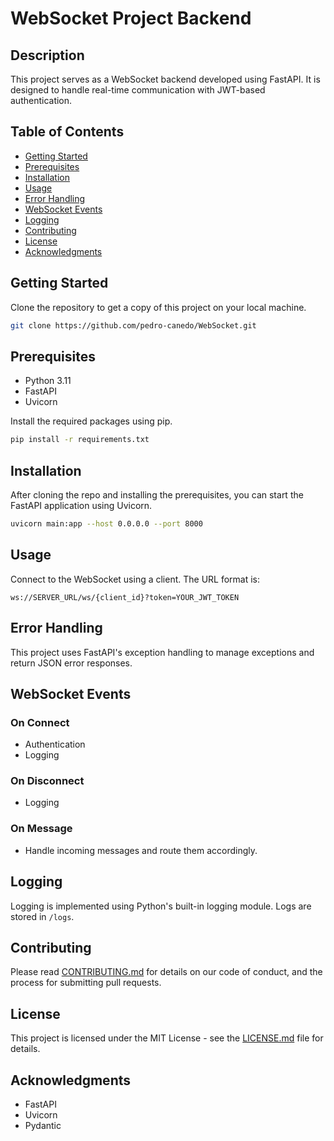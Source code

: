 
# WebSocket Project Backend

## Description

This project serves as a WebSocket backend developed using FastAPI. It is designed to handle real-time communication with JWT-based authentication.

## Table of Contents

- [Getting Started](#getting-started)
- [Prerequisites](#prerequisites)
- [Installation](#installation)
- [Usage](#usage)
- [Error Handling](#error-handling)
- [WebSocket Events](#websocket-events)
- [Logging](#logging)
- [Contributing](#contributing)
- [License](#license)
- [Acknowledgments](#acknowledgments)

## Getting Started

Clone the repository to get a copy of this project on your local machine.

```bash
git clone https://github.com/pedro-canedo/WebSocket.git
```

## Prerequisites

- Python 3.11
- FastAPI
- Uvicorn

Install the required packages using pip.

```bash
pip install -r requirements.txt
```

## Installation

After cloning the repo and installing the prerequisites, you can start the FastAPI application using Uvicorn.

```bash
uvicorn main:app --host 0.0.0.0 --port 8000
```

## Usage

Connect to the WebSocket using a client. The URL format is:

```
ws://SERVER_URL/ws/{client_id}?token=YOUR_JWT_TOKEN
```

## Error Handling

This project uses FastAPI's exception handling to manage exceptions and return JSON error responses.

## WebSocket Events

### On Connect

- Authentication
- Logging

### On Disconnect

- Logging

### On Message

- Handle incoming messages and route them accordingly.

## Logging

Logging is implemented using Python's built-in logging module. Logs are stored in `/logs`.

## Contributing

Please read [CONTRIBUTING.md](CONTRIBUTING.md) for details on our code of conduct, and the process for submitting pull requests.

## License

This project is licensed under the MIT License - see the [LICENSE.md](LICENSE.md) file for details.

## Acknowledgments

- FastAPI
- Uvicorn
- Pydantic
